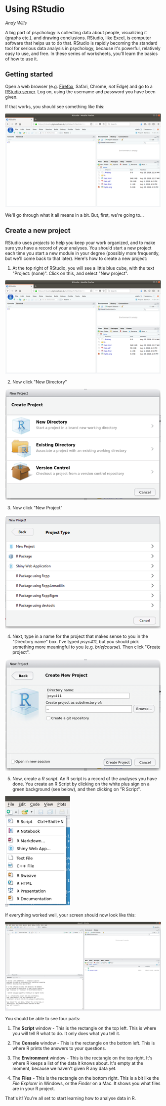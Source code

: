 # Using RStudio
_Andy Wills_

A big part of psychology is collecting data about people, visualizing it (graphs etc.), and drawing conclusions. RStudio, like Excel, is computer software that helps us to do that. RStudio is rapidly becoming the standard tool for serious data analysis in psychology, because it's powerful, relatively easy to use, and free. In these series of worksheets, you'll learn the basics of how to use it.

## Getting started

Open a web browser (e.g. [Firefox](https://www.mozilla.org/en-US/firefox/new/), Safari, Chrome, _not_ Edge) and go to a <a href = "https://rstudio.plymouth.ac.uk" target = "blank">RStudio server</a>. Log on, using the username and password you have been given. 

If that works, you should see something like this:

![RStudio on first opening](pics/rstudio-new.png)

We'll go through what it all means in a bit. But, first, we're going to...

## Create a new project

RStudio uses _projects_ to help you keep your work organized, and to make sure you have a record of your analyses. You should start a new project each time you start a new module in your degree (possibly more frequently, but we'll come back to that later). Here's how to create a new project:

1. At the top right of RStudio, you will see a little blue cube, with the text "Project: (none)". Click on this, and select "New project". 

![RStudio without a project open](pics/rstudio-new.png)

2. Now click "New Directory"

![Project dialog #1](pics/create1.png)

3. Now click "New Project"

![Project dialog #2](pics/create2.png)

4. Next, type in a name for the project that makes sense to you in the "Directory name" box. I've typed _psyc411_, but you should pick something more meaningful to you (e.g. _briefcourse_). Then click "Create project".

![Project dialog #3](pics/create3.png)

5. Now, create a _R script_. An R script is a record of the analyses you have done. You create an R Script by clicking on the white plus sign on a green background (see below), and then clicking on "R Script".

![Script menu](pics/script1.png)

If everything worked well, your screen should now look like this:

![Project created](pics/project-made.png)

You should be able to see four parts:

1. The **Script** window - This is the rectangle on the top left. This is where you will tell R what to do. It only does what you tell it.

2. The **Console** window - This is the rectangle on the bottom left. This is where R prints the answers to your questions.

3. The **Environment** window - This is the rectangle on the top right. It's where R keeps a list of the data it knows about. It's empty at the moment, because we haven't given R any data yet.

4.  The **Files** - This is the rectangle on the bottom right. This is a bit like the _File Explorer_ in Windows, or the _Finder_ on a Mac. It shows you what files are in your R project. 

That's it! You're all set to start learning how to analyse data in R.
